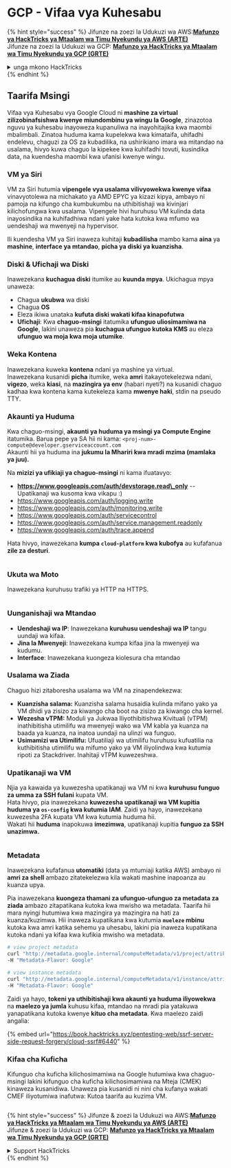 # GCP - Vifaa vya Kuhesabu

{% hint style="success" %}
Jifunze na zoezi la Udukuzi wa AWS:<img src="/.gitbook/assets/image.png" alt="" data-size="line">[**Mafunzo ya HackTricks ya Mtaalam wa Timu Nyekundu ya AWS (ARTE)**](https://training.hacktricks.xyz/courses/arte)<img src="/.gitbook/assets/image.png" alt="" data-size="line">\
Jifunze na zoezi la Udukuzi wa GCP: <img src="/.gitbook/assets/image (2).png" alt="" data-size="line">[**Mafunzo ya HackTricks ya Mtaalam wa Timu Nyekundu ya GCP (GRTE)**<img src="/.gitbook/assets/image (2).png" alt="" data-size="line">](https://training.hacktricks.xyz/courses/grte)

<details>

<summary>unga mkono HackTricks</summary>

* Angalia [**mpango wa michango**](https://github.com/sponsors/carlospolop)!
* **Jiunge na** 💬 [**kikundi cha Discord**](https://discord.gg/hRep4RUj7f) au kikundi cha [**telegram**](https://t.me/peass) au **tufuate** kwenye **Twitter** 🐦 [**@hacktricks\_live**](https://twitter.com/hacktricks\_live)**.**
* **Shiriki mbinu za udukuzi kwa kuwasilisha PRs kwa** [**HackTricks**](https://github.com/carlospolop/hacktricks) na [**HackTricks Cloud**](https://github.com/carlospolop/hacktricks-cloud) github repos.

</details>
{% endhint %}

## Taarifa Msingi

Vifaa vya Kuhesabu vya Google Cloud ni **mashine za virtual zilizobinafsishwa kwenye miundombinu ya wingu la Google**, zinazotoa nguvu ya kuhesabu inayoweza kupanuliwa na inayohitajika kwa maombi mbalimbali. Zinatoa huduma kama kupelekwa kwa kimataifa, uhifadhi endelevu, chaguzi za OS za kubadilika, na ushirikiano imara wa mitandao na usalama, hivyo kuwa chaguo la kipekee kwa kuhifadhi tovuti, kusindika data, na kuendesha maombi kwa ufanisi kwenye wingu.

### VM ya Siri

VM za Siri hutumia **vipengele vya usalama vilivyowekwa kwenye vifaa** vinavyotolewa na michakato ya AMD EPYC ya kizazi kipya, ambayo ni pamoja na kifungo cha kumbukumbu na uthibitishaji wa kivinjari kilichofungwa kwa usalama. Vipengele hivi huruhusu VM kulinda data inayosindika na kuhifadhiwa ndani yake hata kutoka kwa mfumo wa uendeshaji wa mwenyeji na hypervisor.

Ili kuendesha VM ya Siri inaweza kuhitaji **kubadilisha** mambo kama **aina** ya **mashine**, **interface ya mtandao**, **picha ya diski ya kuanzisha**.

### Diski & Ufichaji wa Diski

Inawezekana **kuchagua diski** itumike au **kuunda mpya**. Ukichagua mpya unaweza:

* Chagua **ukubwa** wa diski
* Chagua **OS**
* Eleza ikiwa unataka **kufuta diski wakati kifaa kinapofutwa**
* **Ufichaji**: Kwa **chaguo-msingi** itatumika **ufunguo uliosimamiwa na Google**, lakini unaweza pia **kuchagua ufunguo kutoka KMS** au eleza **ufunguo wa moja kwa moja utumike**.

### Weka Kontena

Inawezekana kuweka **kontena** ndani ya mashine ya virtual.\
Inawezekana kusanidi **picha** itumike, weka **amri** itakayotekelezwa ndani, **vigezo**, weka **kiasi**, na **mazingira ya env** (habari nyeti?) na kusanidi chaguo kadhaa kwa kontena kama kutekeleza kama **mwenye haki**, stdin na pseudo TTY.

### Akaunti ya Huduma

Kwa chaguo-msingi, **akaunti ya huduma ya msingi ya Compute Engine** itatumika. Barua pepe ya SA hii ni kama: `<proj-num>-compute@developer.gserviceaccount.com`\
Akaunti hii ya huduma ina **jukumu la Mhariri kwa mradi mzima (mamlaka ya juu).**

Na **mizizi ya ufikiaji ya chaguo-msingi** ni kama ifuatavyo:

* **https://www.googleapis.com/auth/devstorage.read\_only** -- Upatikanaji wa kusoma kwa vikapu :)
* https://www.googleapis.com/auth/logging.write
* https://www.googleapis.com/auth/monitoring.write
* https://www.googleapis.com/auth/servicecontrol
* https://www.googleapis.com/auth/service.management.readonly
* https://www.googleapis.com/auth/trace.append

Hata hivyo, inawezekana **kumpa `cloud-platform` kwa kubofya** au kufafanua **zile za desturi**.

<figure><img src="../../../../.gitbook/assets/image (138).png" alt=""><figcaption></figcaption></figure>

### Ukuta wa Moto

Inawezekana kuruhusu trafiki ya HTTP na HTTPS.

<figure><img src="../../../../.gitbook/assets/image (137).png" alt=""><figcaption></figcaption></figure>

### Uunganishaji wa Mtandao

* **Uendeshaji wa IP**: Inawezekana **kuruhusu uendeshaji wa IP** tangu uundaji wa kifaa.
* **Jina la Mwenyeji**: Inawezekana kumpa kifaa jina la mwenyeji wa kudumu.
* **Interface**: Inawezekana kuongeza kiolesura cha mtandao

### Usalama wa Ziada

Chaguo hizi zitaboresha usalama wa VM na zinapendekezwa:

* **Kuanzisha salama:** Kuanzisha salama husaidia kulinda mifano yako ya VM dhidi ya zisizo za kiwango cha boot na zisizo za kiwango cha kernel.
* **Wezesha vTPM:** Moduli ya Jukwaa Iliyothibitishwa Kivituali (vTPM) inathibitisha utimilifu wa mwenyeji wako wa VM kabla ya kuanza na baada ya kuanza, na inatoa uundaji na ulinzi wa funguo.
* **Usimamizi wa Utimilifu:** Ufuatiliaji wa utimilifu huruhusu kufuatilia na kuthibitisha utimilifu wa mifumo yako ya VM iliyolindwa kwa kutumia ripoti za Stackdriver. Inahitaji vTPM kuwezeshwa.

### Upatikanaji wa VM

Njia ya kawaida ya kuwezesha upatikanaji wa VM ni kwa **kuruhusu funguo za umma za SSH fulani** kupata VM.\
Hata hivyo, pia inawezekana **kuwezesha upatikanaji wa VM kupitia huduma ya `os-config` kwa kutumia IAM**. Zaidi ya hayo, inawezekana kuwezesha 2FA kupata VM kwa kutumia huduma hii.\
Wakati hii **huduma** inapokuwa **imezimwa**, upatikanaji kupitia **funguo za SSH unazimwa.**

<figure><img src="../../../../.gitbook/assets/image (139).png" alt=""><figcaption></figcaption></figure>

### Metadata

Inawezekana kufafanua **utomatiki** (data ya mtumiaji katika AWS) ambayo ni **amri za shell** ambazo zitatekelezwa kila wakati mashine inapoanza au kuanza upya.

Pia inawezekana **kuongeza thamani za ufunguo-ufunguo za metadata za ziada** ambazo zitapatikana kutoka kwa mwisho wa metadata. Taarifa hii mara nyingi hutumiwa kwa mazingira ya mazingira na hati za kuanza/kuzimwa. Hii inaweza kupatikana kwa kutumia **`mueleze` mbinu** kutoka kwa amri katika sehemu ya uhesabu, lakini pia inaweza kupatikana kutoka ndani ya kifaa kwa kufikia mwisho wa metadata.
```bash
# view project metadata
curl "http://metadata.google.internal/computeMetadata/v1/project/attributes/?recursive=true&alt=text" \
-H "Metadata-Flavor: Google"

# view instance metadata
curl "http://metadata.google.internal/computeMetadata/v1/instance/attributes/?recursive=true&alt=text" \
-H "Metadata-Flavor: Google"
```
Zaidi ya hayo, **tokeni ya uthibitishaji kwa akaunti ya huduma iliyowekwa** na **maelezo ya jumla** kuhusu kifaa, mtandao na mradi pia yatakuwa yanapatikana kutoka kwenye **kituo cha metadata**. Kwa maelezo zaidi angalia:

{% embed url="https://book.hacktricks.xyz/pentesting-web/ssrf-server-side-request-forgery/cloud-ssrf#6440" %}

### Kifaa cha Kuficha

Kifunguo cha kuficha kilichosimamiwa na Google hutumiwa kwa chaguo-msingi lakini kifunguo cha kuficha kilichosimamiwa na Mteja (CMEK) kinaweza kusanidiwa. Unaweza pia kusanidi ni nini cha kufanya wakati CMEF iliyotumiwa inafutwa: Kutoa taarifa au kuzima VM.

<figure><img src="../../../../.gitbook/assets/image (140).png" alt=""><figcaption></figcaption></figure>

{% hint style="success" %}
Jifunze & zoezi la Udukuzi wa AWS:<img src="/.gitbook/assets/image.png" alt="" data-size="line">[**Mafunzo ya HackTricks ya Mtaalam wa Timu Nyekundu ya AWS (ARTE)**](https://training.hacktricks.xyz/courses/arte)<img src="/.gitbook/assets/image.png" alt="" data-size="line">\
Jifunze & zoezi la Udukuzi wa GCP: <img src="/.gitbook/assets/image (2).png" alt="" data-size="line">[**Mafunzo ya HackTricks ya Mtaalam wa Timu Nyekundu ya GCP (GRTE)**<img src="/.gitbook/assets/image (2).png" alt="" data-size="line">](https://training.hacktricks.xyz/courses/grte)

<details>

<summary>Support HackTricks</summary>

* Angalia [**mpango wa michango**](https://github.com/sponsors/carlospolop)!
* **Jiunge na** 💬 [**Kikundi cha Discord**](https://discord.gg/hRep4RUj7f) au kikundi cha [**telegram**](https://t.me/peass) au **tufuate** kwenye **Twitter** 🐦 [**@hacktricks\_live**](https://twitter.com/hacktricks\_live)**.**
* **Shiriki mbinu za udukuzi kwa kuwasilisha PRs kwa** [**HackTricks**](https://github.com/carlospolop/hacktricks) na [**HackTricks Cloud**](https://github.com/carlospolop/hacktricks-cloud) github repos.

</details>
{% endhint %}

